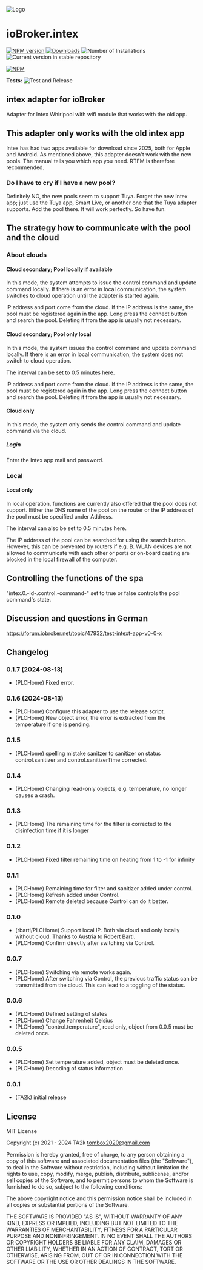 ![Logo](admin/intex.png)

# ioBroker.intex

[![NPM version](https://img.shields.io/npm/v/iobroker.intex.svg)](https://www.npmjs.com/package/iobroker.intex)
[![Downloads](https://img.shields.io/npm/dm/iobroker.intex.svg)](https://www.npmjs.com/package/iobroker.intex)
![Number of Installations](https://iobroker.live/badges/intex-installed.svg)
![Current version in stable repository](https://iobroker.live/badges/intex-stable.svg)

[![NPM](https://nodei.co/npm/iobroker.intex.png?downloads=true)](https://nodei.co/npm/iobroker.intex/)

**Tests:** ![Test and Release](https://github.com/TA2k/ioBroker.intex/workflows/Test%20and%20Release/badge.svg)

## intex adapter for ioBroker

Adapter for Intex Whirlpool with wifi module that works with the old app.

## This adapter only works with the old intex app

Intex has had two apps available for download since 2025, both for Apple and Android. As mentioned above, this adapter doesn't work with the new pools. The manual tells you which app you need. RTFM is therefore recommended.

### Do I have to cry if I have a new pool?

Definitely NO, the new pools seem to support Tuya. Forget the new Intex app; just use the Tuya app, Smart Live, or another one that the Tuya adapter supports. Add the pool there. It will work perfectly. So have fun.

## The strategy how to communicate with the pool and the cloud

### About clouds

#### Cloud secondary; Pool locally if available

In this mode, the system attempts to issue the control command and update command locally. If there is an error in local communication, the system switches to cloud operation until the adapter is started again.

IP address and port come from the cloud. If the IP address is the same, the pool must be registered again in the app. Long press the connect button and search the pool. Deleting it from the app is usually not necessary.

#### Cloud secondary; Pool only local

In this mode, the system issues the control command and update command locally. If there is an error in local communication, the system does not switch to cloud operation.

The interval can be set to 0.5 minutes here.

IP address and port come from the cloud. If the IP address is the same, the pool must be registered again in the app. Long press the connect button and search the pool. Deleting it from the app is usually not necessary.

#### Cloud only

In this mode, the system only sends the control command and update command via the cloud.

##### Login

Enter the Intex app mail and password.

### Local

#### Local only

In local operation, functions are currently also offered that the pool does not support. Either the DNS name of the pool on the router or the IP address of the pool must be specified under Address.

The interval can also be set to 0.5 minutes here.

The IP address of the pool can be searched for using the search button. However, this can be prevented by routers if e.g. B. WLAN devices are not allowed to communicate with each other or ports or on-board casting are blocked in the local firewall of the computer.

## Controlling the functions of the spa

"intex.0.-id-.control.-command-" set to true or false controls the pool command's state.

## Discussion and questions in German

https://forum.iobroker.net/topic/47932/test-intext-app-v0-0-x

## Changelog

<!--
  Placeholder for the next version (at the beginning of the line):
  ### **WORK IN PROGRESS**
-->

### 0.1.7 (2024-08-13)

- (PLCHome) Fixed error.

### 0.1.6 (2024-08-13)

- (PLCHome) Configure this adapter to use the release script.
- (PLCHome) New object error, the error is extracted from the temperature if one is pending.

### 0.1.5

- (PLCHome) spelling mistake sanitzer to sanitizer on status control.sanitizer and control.sanitizerTime corrected.

### 0.1.4

- (PLCHome) Changing read-only objects, e.g. temperature, no longer causes a crash.

### 0.1.3

- (PLCHome) The remaining time for the filter is corrected to the disinfection time if it is longer

### 0.1.2

- (PLCHome) Fixed filter remaining time on heating from 1 to -1 for infinity

### 0.1.1

- (PLCHome) Remaining time for filter and sanitizer added under control.
- (PLCHome) Refresh added under Control.
- (PLCHome) Remote deleted because Control can do it better.

### 0.1.0

- (rbartl/PLCHome) Support local IP. Both via cloud and only locally without cloud. Thanks to Austria to Robert Bartl.
- (PLCHome) Confirm directly after switching via Control.

### 0.0.7

- (PLCHome) Switching via remote works again.
- (PLCHome) After switching via Control, the previous traffic status can be transmitted from the cloud. This can lead to a toggling of the status.

### 0.0.6

- (PLCHome) Defined setting of states
- (PLCHome) Change Fahrenheit Celsius
- (PLCHome) "control.temperature", read only, object from 0.0.5 must be deleted once.

### 0.0.5

- (PLCHome) Set temperature added, object must be deleted once.
- (PLCHome) Decoding of status information

### 0.0.1

- (TA2k) initial release

## License

MIT License

Copyright (c) 2021 - 2024 TA2k <tombox2020@gmail.com>

Permission is hereby granted, free of charge, to any person obtaining a copy
of this software and associated documentation files (the "Software"), to deal
in the Software without restriction, including without limitation the rights
to use, copy, modify, merge, publish, distribute, sublicense, and/or sell
copies of the Software, and to permit persons to whom the Software is
furnished to do so, subject to the following conditions:

The above copyright notice and this permission notice shall be included in all
copies or substantial portions of the Software.

THE SOFTWARE IS PROVIDED "AS IS", WITHOUT WARRANTY OF ANY KIND, EXPRESS OR
IMPLIED, INCLUDING BUT NOT LIMITED TO THE WARRANTIES OF MERCHANTABILITY,
FITNESS FOR A PARTICULAR PURPOSE AND NONINFRINGEMENT. IN NO EVENT SHALL THE
AUTHORS OR COPYRIGHT HOLDERS BE LIABLE FOR ANY CLAIM, DAMAGES OR OTHER
LIABILITY, WHETHER IN AN ACTION OF CONTRACT, TORT OR OTHERWISE, ARISING FROM,
OUT OF OR IN CONNECTION WITH THE SOFTWARE OR THE USE OR OTHER DEALINGS IN THE
SOFTWARE.

